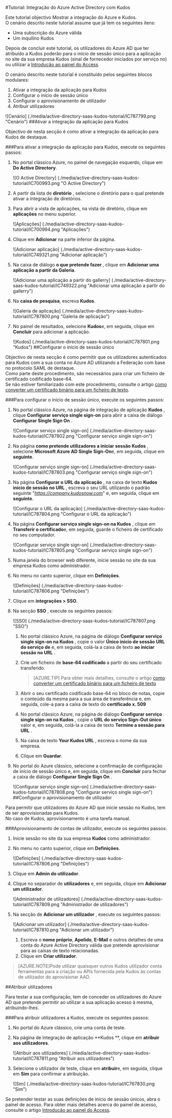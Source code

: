 <properties 
    pageTitle="Tutorial: Integração do Azure Active Directory com Kudos | Microsoft Azure" 
    description="Saiba como utilizar Kudos com o Azure Active Directory para permitir o início de sessão único, aprovisionamento automatizado e mais!" 
    services="active-directory" 
    authors="jeevansd"  
    documentationCenter="na" 
    manager="femila"/>
<tags 
    ms.service="active-directory" 
    ms.devlang="na" 
    ms.topic="article" 
    ms.tgt_pltfrm="na" 
    ms.workload="identity" 
    ms.date="09/29/2016" 
    ms.author="jeedes" />

#<a name="tutorial-azure-active-directory-integration-with-kudos"></a>Tutorial: Integração do Azure Active Directory com Kudos
  
Este tutorial objectivo Mostrar a integração do Azure e Kudos.  
O cenário descrito neste tutorial assume que já tem os seguintes itens:

-   Uma subscrição do Azure válida
-   Um inquilino Kudos
  
Depois de concluir este tutorial, os utilizadores do Azure AD que ter atribuído a Kudos poderão para o início de sessão único para a aplicação no site da sua empresa Kudos (sinal de fornecedor iniciados por serviço no) ou utilizar a [Introdução ao painel do Access](active-directory-saas-access-panel-introduction.md).
  
O cenário descrito neste tutorial é constituído pelos seguintes blocos modulares:

1.  Ativar a integração da aplicação para Kudos
2.  Configurar o início de sessão único
3.  Configurar o aprovisionamento de utilizador
4.  Atribuir utilizadores

![Cenário] (./media/active-directory-saas-kudos-tutorial/IC787799.png "Cenário")
##<a name="enabling-the-application-integration-for-kudos"></a>Ativar a integração da aplicação para Kudos
  
Objectivo de nesta secção é como ativar a integração da aplicação para Kudos de destaque.

###<a name="to-enable-the-application-integration-for-kudos-perform-the-following-steps"></a>Para ativar a integração da aplicação para Kudos, execute os seguintes passos:

1.  No portal clássico Azure, no painel de navegação esquerdo, clique em **Do Active Directory**.

    ![O Active Directory] (./media/active-directory-saas-kudos-tutorial/IC700993.png "O Active Directory")

2.  A partir da lista de **diretório** , selecione o diretório para o qual pretende ativar a integração de diretórios.

3.  Para abrir a vista de aplicações, na vista de diretório, clique em **aplicações** no menu superior.

    ![Aplicações] (./media/active-directory-saas-kudos-tutorial/IC700994.png "Aplicações")

4.  Clique em **Adicionar** na parte inferior da página.

    ![Adicionar aplicação] (./media/active-directory-saas-kudos-tutorial/IC749321.png "Adicionar aplicação")

5.  Na caixa de diálogo **o que pretende fazer** , clique em **Adicionar uma aplicação a partir da Galeria**.

    ![Adicionar uma aplicação a partir do gallerry] (./media/active-directory-saas-kudos-tutorial/IC749322.png "Adicionar uma aplicação a partir do gallerry")

6.  Na **caixa de pesquisa**, escreva **Kudos**.

    ![Galeria de aplicação] (./media/active-directory-saas-kudos-tutorial/IC787800.png "Galeria de aplicação")

7.  No painel de resultados, selecione **Kudos**e, em seguida, clique em **Concluir** para adicionar a aplicação.

    ![Kudos] (./media/active-directory-saas-kudos-tutorial/IC787801.png "Kudos")
##<a name="configuring-single-sign-on"></a>Configurar o início de sessão único
  
Objectivo de nesta secção é como permitir que os utilizadores autenticados para Kudos com a sua conta no Azure AD utilizando a Federação com base no protocolo SAML de destaque.  
Como parte deste procedimento, são necessários para criar um ficheiro de certificado codificado base-64.  
Se não estiver familiarizado com este procedimento, consulte o artigo [como converter um certificado binário para um ficheiro de texto](http://youtu.be/PlgrzUZ-Y1o).

###<a name="to-configure-single-sign-on-perform-the-following-steps"></a>Para configurar o início de sessão único, execute os seguintes passos:

1.  No portal clássico Azure, na página de integração de aplicação **Kudos** , clique **Configurar serviço single sign-on** para abrir a caixa de diálogo **Configurar Single Sign On** .

    ![Configurar serviço single sign-on] (./media/active-directory-saas-kudos-tutorial/IC787802.png "Configurar serviço single sign-on")

2.  Na página **como pretende utilizadores a iniciar sessão Kudos** , selecione **Microsoft Azure AD Single Sign-On**e, em seguida, clique em **seguinte**.

    ![Configurar serviço single sign-on] (./media/active-directory-saas-kudos-tutorial/IC787803.png "Configurar serviço single sign-on")

3.  Na página **Configurar o URL da aplicação** , na caixa de texto **Kudos início de sessão no URL** , escreva o seu URL utilizando o padrão seguinte "*https://company.kudosnow.com*" e, em seguida, clique em **seguinte**.

    ![Configurar o URL da aplicação] (./media/active-directory-saas-kudos-tutorial/IC787804.png "Configurar o URL da aplicação")

4.  Na página **Configurar serviço single sign-on na Kudos** , clique em **Transferir o certificado**e, em seguida, guarde o ficheiro de certificado no seu computador.

    ![Configurar serviço single sign-on] (./media/active-directory-saas-kudos-tutorial/IC787805.png "Configurar serviço single sign-on")

5.  Numa janela do browser web diferente, inicie sessão no site da sua empresa Kudos como administrador.

6.  No menu no canto superior, clique em **Definições**.

    ![Definições] (./media/active-directory-saas-kudos-tutorial/IC787806.png "Definições")

7.  Clique em **integrações \> SSO**.

8.  Na secção **SSO** , execute os seguintes passos:

    ![SSO] (./media/active-directory-saas-kudos-tutorial/IC787807.png "SSO")

    1.  No portal clássico Azure, na página de diálogo **Configurar serviço single sign-on na Kudos** , copie o valor **Único início de sessão URL do serviço de** e, em seguida, colá-la a caixa de texto **ao iniciar sessão no URL** .
    2.  Crie um ficheiro de **base-64 codificado** a partir do seu certificado transferido.  

        >[AZURE.TIP]
        Para obter mais detalhes, consulte o artigo [como converter um certificado binário para um ficheiro de texto](http://youtu.be/PlgrzUZ-Y1o)

    3.  Abrir o seu certificado codificado base-64 no bloco de notas, copie o conteúdo da mesma para a sua área de transferência e, em seguida, cole-a para a caixa de texto do **certificado x. 509**
    4.  No portal clássico Azure, na página de diálogo **Configurar serviço single sign-on na Kudos** , copie o **URL do serviço Sign-Out único** valor e, em seguida, colá-la a caixa de texto **Termine a sessão para URL** .
    5.  Na caixa de texto **Your Kudos URL** , escreva o nome da sua empresa.
    6.  Clique em **Guardar**.

9.  No portal do Azure clássico, selecione a confirmação de configuração de início de sessão único e, em seguida, clique em **Concluir** para fechar a caixa de diálogo **Configurar Single Sign On** .

    ![Configurar serviço single sign-on] (./media/active-directory-saas-kudos-tutorial/IC787808.png "Configurar serviço single sign-on")
##<a name="configuring-user-provisioning"></a>Configurar o aprovisionamento de utilizador
  
Para permitir que utilizadores do Azure AD que inicie sessão no Kudos, tem de ser aprovisionadas para Kudos.  
No caso de Kudos, aprovisionamento é uma tarefa manual.

###<a name="to-provision-a-user-accounts-perform-the-following-steps"></a>Aprovisionamento de contas de utilizador, execute os seguintes passos:

1.  Inicie sessão no site da sua empresa **Kudos** como administrador.

2.  No menu no canto superior, clique em **Definições**.

    ![Definições] (./media/active-directory-saas-kudos-tutorial/IC787806.png "Definições")

3.  Clique em **Admin do utilizador**.

4.  Clique no separador de **utilizadores** e, em seguida, clique em **Adicionar um utilizador**.

    ![Administrador de utilizadores] (./media/active-directory-saas-kudos-tutorial/IC787809.png "Administrador de utilizadores")

5.  Na secção de **Adicionar um utilizador** , execute os seguintes passos:

    ![Adicionar um utilizador] (./media/active-directory-saas-kudos-tutorial/IC787810.png "Adicionar um utilizador")

    1.  Escreva o **nome próprio**, **Apelido**, **E-Mail** e outros detalhes de uma conta do Azure Active Directory válida que pretende aprovisionar para as caixas de texto relacionadas.
    2.  Clique em **Criar utilizador**.

>[AZURE.NOTE]Pode utilizar quaisquer outros Kudos utilizador conta ferramentas para a criação ou APIs fornecida pela Kudos às contas de utilizador do aprovisionar AAD.

##<a name="assigning-users"></a>Atribuir utilizadores
  
Para testar a sua configuração, tem de conceder os utilizadores do Azure AD que pretende permitir ao utilizar a sua aplicação acesso à mesma, atribuindo-lhes.

###<a name="to-assign-users-to-kudos-perform-the-following-steps"></a>Para atribuir utilizadores a Kudos, execute os seguintes passos:

1.  No portal do Azure clássico, crie uma conta de teste.

2.  Na página de integração de aplicação **Kudos **, clique em **atribuir aos utilizadores**.

    ![Atribuir aos utilizadores] (./media/active-directory-saas-kudos-tutorial/IC787811.png "Atribuir aos utilizadores")

3.  Selecione o utilizador de teste, clique em **atribuir**e, em seguida, clique em **Sim** para confirmar a atribuição.

    ![Sim] (./media/active-directory-saas-kudos-tutorial/IC767830.png "Sim")
  
Se pretender testar as suas definições de início de sessão únicos, abra o painel de acesso. Para obter mais detalhes acerca do painel de acesso, consulte o artigo [Introdução ao painel do Access](active-directory-saas-access-panel-introduction.md).